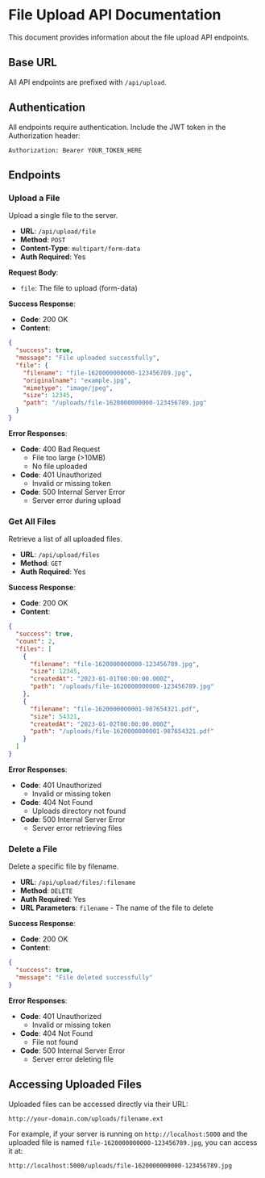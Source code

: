 # File Upload API Documentation

This document provides information about the file upload API endpoints.

## Base URL

All API endpoints are prefixed with `/api/upload`.

## Authentication

All endpoints require authentication. Include the JWT token in the Authorization header:

```
Authorization: Bearer YOUR_TOKEN_HERE
```

## Endpoints

### Upload a File

Upload a single file to the server.

- **URL**: `/api/upload/file`
- **Method**: `POST`
- **Content-Type**: `multipart/form-data`
- **Auth Required**: Yes

**Request Body**:
- `file`: The file to upload (form-data)

**Success Response**:
- **Code**: 200 OK
- **Content**:
```json
{
  "success": true,
  "message": "File uploaded successfully",
  "file": {
    "filename": "file-1620000000000-123456789.jpg",
    "originalname": "example.jpg",
    "mimetype": "image/jpeg",
    "size": 12345,
    "path": "/uploads/file-1620000000000-123456789.jpg"
  }
}
```

**Error Responses**:
- **Code**: 400 Bad Request
  - File too large (>10MB)
  - No file uploaded
- **Code**: 401 Unauthorized
  - Invalid or missing token
- **Code**: 500 Internal Server Error
  - Server error during upload

### Get All Files

Retrieve a list of all uploaded files.

- **URL**: `/api/upload/files`
- **Method**: `GET`
- **Auth Required**: Yes

**Success Response**:
- **Code**: 200 OK
- **Content**:
```json
{
  "success": true,
  "count": 2,
  "files": [
    {
      "filename": "file-1620000000000-123456789.jpg",
      "size": 12345,
      "createdAt": "2023-01-01T00:00:00.000Z",
      "path": "/uploads/file-1620000000000-123456789.jpg"
    },
    {
      "filename": "file-1620000000001-987654321.pdf",
      "size": 54321,
      "createdAt": "2023-01-02T00:00:00.000Z",
      "path": "/uploads/file-1620000000001-987654321.pdf"
    }
  ]
}
```

**Error Responses**:
- **Code**: 401 Unauthorized
  - Invalid or missing token
- **Code**: 404 Not Found
  - Uploads directory not found
- **Code**: 500 Internal Server Error
  - Server error retrieving files

### Delete a File

Delete a specific file by filename.

- **URL**: `/api/upload/files/:filename`
- **Method**: `DELETE`
- **Auth Required**: Yes
- **URL Parameters**: `filename` - The name of the file to delete

**Success Response**:
- **Code**: 200 OK
- **Content**:
```json
{
  "success": true,
  "message": "File deleted successfully"
}
```

**Error Responses**:
- **Code**: 401 Unauthorized
  - Invalid or missing token
- **Code**: 404 Not Found
  - File not found
- **Code**: 500 Internal Server Error
  - Server error deleting file

## Accessing Uploaded Files

Uploaded files can be accessed directly via their URL:

```
http://your-domain.com/uploads/filename.ext
```

For example, if your server is running on `http://localhost:5000` and the uploaded file is named `file-1620000000000-123456789.jpg`, you can access it at:

```
http://localhost:5000/uploads/file-1620000000000-123456789.jpg
```

